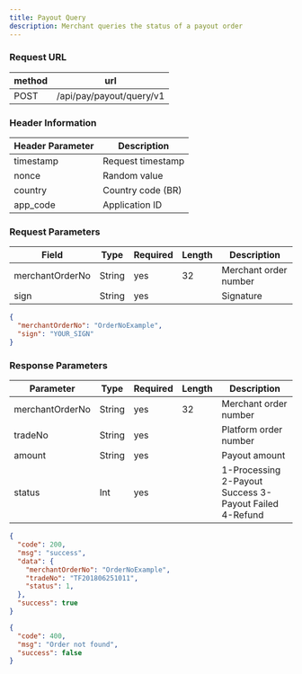 ```yaml
---
title: Payout Query
description: Merchant queries the status of a payout order
---
```


### Request URL

| method | url                      |
| ------ | ------------------------ |
| POST   | /api/pay/payout/query/v1 |

### Header Information

| Header Parameter | Description       |
| --------------- |-------------------|
| timestamp      | Request timestamp |
| nonce          | Random value      |
| country        | Country code (BR) |
| app_code       | Application ID    |

### Request Parameters

| Field           | Type   | Required | Length | Description           |
| --------------- | ------ | -------- | ------ | --------------------- |
| merchantOrderNo | String | yes      | 32     | Merchant order number |
| sign           | String | yes      |        | Signature            |

```json title="Request Example"
{
  "merchantOrderNo": "OrderNoExample",
  "sign": "YOUR_SIGN"
}
```

### Response Parameters

| Parameter          | Type    | Required | Length | Description                                                       |
| ----------------- | ------- | -------- | ------ | ----------------------------------------------------------------- |
|  merchantOrderNo| String  | yes      | 32     | Merchant order number                                              |
|  tradeNo        | String  | yes      |        | Platform order number                                              |
|  amount         | String  | yes      |        | Payout amount                                                      |
|  status         | Int     | yes      |        | 1-Processing 2-Payout Success 3-Payout Failed 4-Refund             |

```json title="Response Example"
{
  "code": 200,
  "msg": "success",
  "data": {
    "merchantOrderNo": "OrderNoExample",
    "tradeNo": "TF201806251011",
    "status": 1,
  },
  "success": true
}
```

```json title="Order Not Found Response Example"
{
  "code": 400,
  "msg": "Order not found",
  "success": false
}
